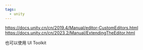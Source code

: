 ```yaml
---
tags:
  - unity
---
```

https://docs.unity.cn/cn/2019.4/Manual/editor-CustomEditors.html
https://docs.unity.cn/cn/2023.2/Manual/ExtendingTheEditor.html

也可以使用 UI Toolkit

